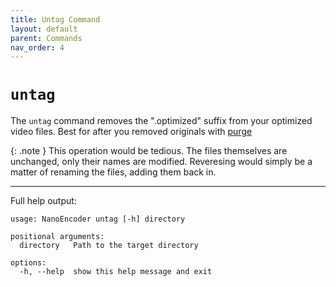 ```yaml
---
title: Untag Command
layout: default
parent: Commands
nav_order: 4
---
```

# `untag`
The `untag` command removes the ".optimized" suffix from your optimized video files. Best for after you removed originals with [purge](purge.md)

{: .note }
This operation would be tedious. The files themselves are unchanged, only their names are modified. Reveresing would simply be a matter of renaming the files, adding them back in.

---
Full help output:
```
usage: NanoEncoder untag [-h] directory

positional arguments:
  directory   Path to the target directory

options:
  -h, --help  show this help message and exit
```
